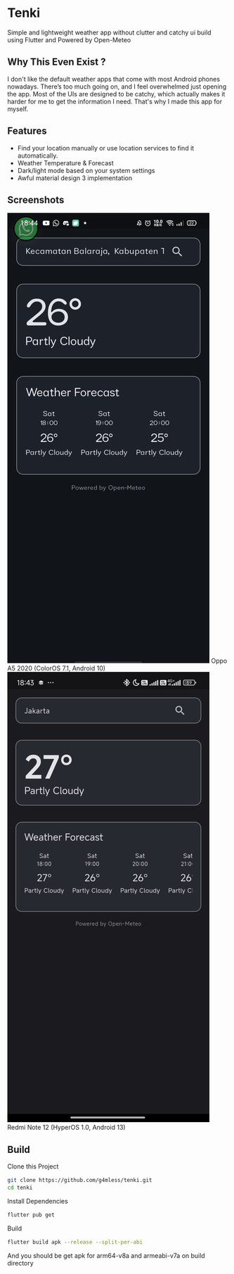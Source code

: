 # Tenki

Simple and lightweight weather app without clutter and catchy ui build using Flutter and Powered by Open-Meteo


## Why This Even Exist ?
I don't like the default weather apps that come with most Android phones nowadays. There’s too much going on, and I feel overwhelmed just opening the app. Most of the UIs are designed to be catchy, which actually makes it harder for me to get the information I need. That's why I made this app for myself.
## Features

- Find your location manually or use location services to find it automatically.
- Weather Temperature & Forecast
- Dark/light mode based on your system settings
- Awful material design 3 implementation


## Screenshots

![App Screenshot](screenshot/oppoa52020.jpg)
Oppo A5 2020 (ColorOS 7.1, Android 10)
![App Screenshot](screenshot/rn12pro.jpg)
Redmi Note 12 (HyperOS 1.0, Android 13)


## Build
Clone this Project
```bash
git clone https://github.com/g4mless/tenki.git
cd tenki
```
Install Dependencies
```bash
flutter pub get
```
Build
```bash
flutter build apk --release --split-per-abi
```
And you should be get apk for arm64-v8a and armeabi-v7a on build directory